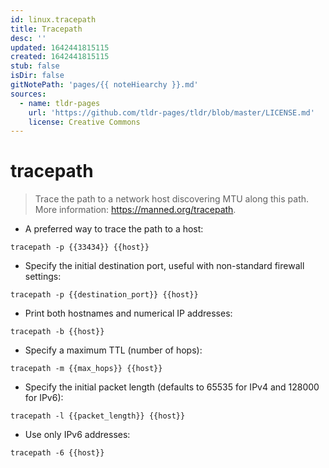 ```yaml
---
id: linux.tracepath
title: Tracepath
desc: ''
updated: 1642441815115
created: 1642441815115
stub: false
isDir: false
gitNotePath: 'pages/{{ noteHiearchy }}.md'
sources:
  - name: tldr-pages
    url: 'https://github.com/tldr-pages/tldr/blob/master/LICENSE.md'
    license: Creative Commons
---
```

# tracepath

> Trace the path to a network host discovering MTU along this path.
> More information: <https://manned.org/tracepath>.

- A preferred way to trace the path to a host:

`tracepath -p {{33434}} {{host}}`

- Specify the initial destination port, useful with non-standard firewall settings:

`tracepath -p {{destination_port}} {{host}} `

- Print both hostnames and numerical IP addresses:

`tracepath -b {{host}}`

- Specify a maximum TTL (number of hops):

`tracepath -m {{max_hops}} {{host}}`

- Specify the initial packet length (defaults to 65535 for IPv4 and 128000 for IPv6):

`tracepath -l {{packet_length}} {{host}}`

- Use only IPv6 addresses:

`tracepath -6 {{host}}`


